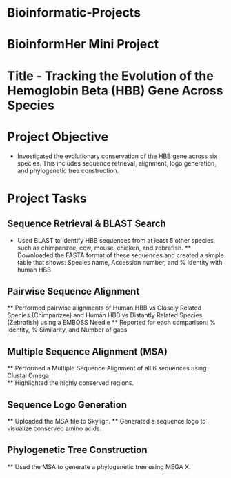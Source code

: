 # Bioinformatic-Projects
# BioinformHer Mini Project
# Title - Tracking the Evolution of the Hemoglobin Beta (HBB) Gene Across Species
# Project Objective
* Investigated the evolutionary conservation of the HBB gene across six species. This includes sequence retrieval, alignment, logo generation, and phylogenetic tree construction. 
# Project Tasks
## Sequence Retrieval & BLAST Search  
  * Used BLAST to identify HBB sequences from at least 5 other species, such as chimpanzee, cow, mouse, chicken, and zebrafish. 
  ** Downloaded the FASTA format of these sequences and created a simple table that shows: Species name, Accession number, and % identity with human HBB 
## Pairwise Sequence Alignment 
  ** Performed pairwise alignments of Human HBB vs Closely Related Species (Chimpanzee) and Human HBB vs Distantly Related Species (Zebrafish) using a EMBOSS Needle 
  ** Reported for each comparison: % Identity, % Similarity, and Number of gaps 
## Multiple Sequence Alignment (MSA) 
  ** Performed a Multiple Sequence Alignment of all 6 sequences using Clustal Omega   
  ** Highlighted the highly conserved regions. 
## Sequence Logo Generation 
  ** Uploaded the MSA file to Skylign. 
  ** Generated a sequence logo to visualize conserved amino acids. 
## Phylogenetic Tree Construction 
  ** Used the MSA to generate a phylogenetic tree using MEGA X. 
